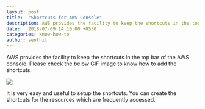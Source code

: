 ```yaml
---
layout: post
title:  "Shortcuts for AWS Console"
description: AWS provides the facility to keep the shortcuts in the top bar of the AWS console.
date:   2018-07-09 14:10:00 +0530
categories: know-how-to
author: senthil
---
```


AWS provides the facility to keep the shortcuts in the top bar of the AWS console. Please check the below GIF image to know how to add the shortcuts.


![]({{site.baseurl}}/images/awsconsole.GIF)

It is very easy and useful to setup the shortcuts. You can create the shortcuts for the resources which are frequently accessed.
